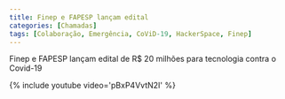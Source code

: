 ```yaml
---
title: Finep e FAPESP lançam edital
categories: [Chamadas]
tags: [Colaboração, Emergência, CoViD-19, HackerSpace, Finep]
---
```


Finep e FAPESP lançam edital de R$ 20 milhões para tecnologia contra o Covid-19

<!--more-->

{% include youtube video='pBxP4VvtN2I' %}

